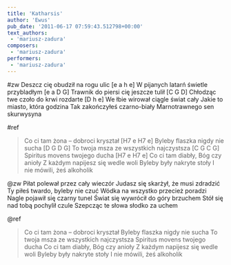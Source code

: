 ```yaml
---
title: 'Katharsis'
author: 'Ewus'
pub_date: '2011-06-17 07:59:43.512798+00:00'
text_authors:
 - 'mariusz-zadura'
composers:
 - 'mariusz-zadura'
performers:
 - 'mariusz-zadura'
---
```


#zw
Deszcz cię obudził na rogu ulic [e a h e]
W pijanych latarń świetle przybladłym [e a D G]
Trawnik do piersi cię jeszcze tulił [C G D]
Chłodząc twe czoło do krwi rozdarte [D h e]
We łbie wirował ciągle świat cały 
Jakie to miasto, która godzina 
Tak zakończyłeś czarno-biały 
Marnotrawnego sen skurwysyna 

#ref
>Co ci tam żona – dobroci kryształ [H7 e H7 e]
>Byleby flaszka nigdy nie sucha [D G D G]
>To twoja msza ze wszystkich najczystsza [C G C G]
>Spiritus movens twojego ducha [H7 e H7 e]
>Co ci tam diabły, Bóg czy anioły
>Z każdym napijesz się wedle woli
>Byleby były nakryte stoły
>I nie mówili, żeś alkoholik

@zw
Piłat polewał przez cały wieczór
Judasz się skarżył, że musi zdradzić
Ty piłeś twardo, byleby nie czuć
Wódka na wszystko przecież poradzi
Nagle pojawił się czarny tunel
Świat się wywrócił do góry brzuchem
Stół się nad tobą pochylił czule
Szepcząc te słowa słodko za uchem

@ref
>Co ci tam żona – dobroci kryształ
>Byleby flaszka nigdy nie sucha
>To twoja msza ze wszystkich najczystsza
>Spiritus movens twojego ducha
>Co ci tam diabły, Bóg czy anioły
>Z każdym napijesz się wedle woli
>Byleby były nakryte stoły
>I nie mówili, żeś alkoholik